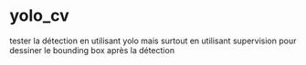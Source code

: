 # yolo_cv
tester la détection en utilisant yolo mais surtout en utilisant supervision pour dessiner le bounding box après la détection
